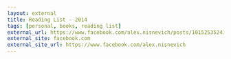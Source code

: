 ```yaml
---
layout: external
title: Reading List - 2014
tags: [personal, books, reading list]
external_url: https://www.facebook.com/alex.nisnevich/posts/10152535243891828
external_site: facebook.com
external_site_url: https://www.facebook.com/alex.nisnevich
---
```

